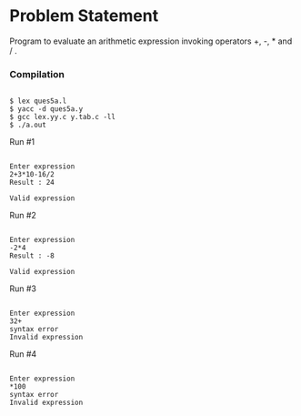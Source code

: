 Problem Statement
=================

Program to evaluate an arithmetic expression invoking operators +, -, * and / .


### Compilation

```

$ lex ques5a.l
$ yacc -d ques5a.y 
$ gcc lex.yy.c y.tab.c -ll
$ ./a.out 

```

Run #1

```

Enter expression
2+3*10-16/2
Result : 24

Valid expression

```

Run #2

```

Enter expression
-2*4
Result : -8

Valid expression

```

Run #3

```

Enter expression
32+
syntax error
Invalid expression

```

Run #4

```

Enter expression
*100
syntax error
Invalid expression

```
